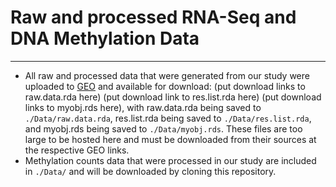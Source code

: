 # Raw and processed RNA-Seq and DNA Methylation Data
***

* All raw and processed data that were generated from our study were uploaded to [GEO](https://www.ncbi.nlm.nih.gov/geo/) and available for download: (put download links to raw.data.rda here) (put download link to res.list.rda here) (put download links to myobj.rds here), with raw.data.rda being saved to  ```./Data/raw.data.rda```, res.list.rda being saved to ```./Data/res.list.rda```, and myobj.rds being saved to ```./Data/myobj.rds```. These files are too large to be hosted here and must be downloaded from their sources at the respective GEO links.
* Methylation counts data that were processed in our study are included in ```./Data/``` and will be downloaded by cloning this repository.